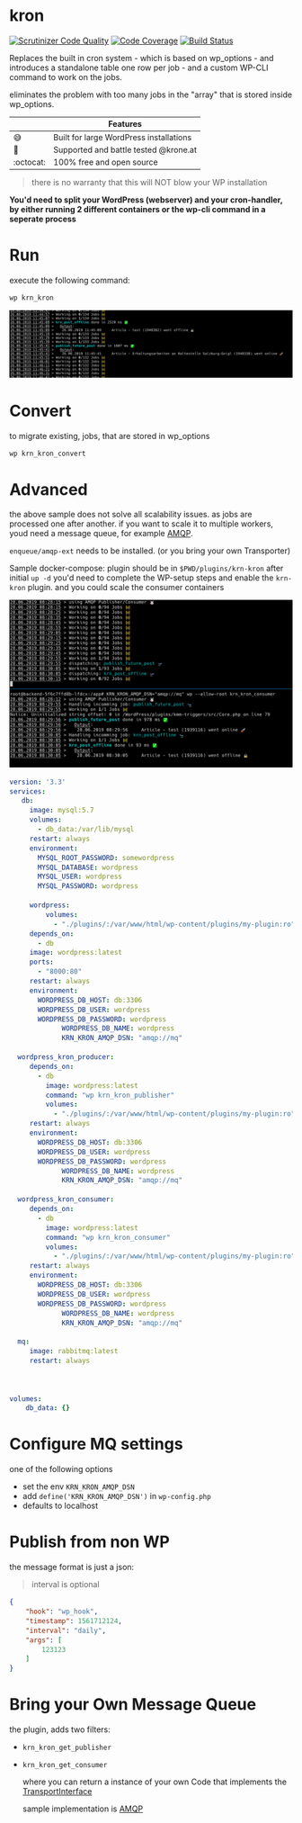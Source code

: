 # kron

[![Scrutinizer Code Quality](https://scrutinizer-ci.com/g/KroneMultimedia/plugin-kron/badges/quality-score.png?b=beta)](https://scrutinizer-ci.com/g/KroneMultimedia/plugin-kron/?branch=master) [![Code Coverage](https://scrutinizer-ci.com/g/KroneMultimedia/plugin-kron/badges/coverage.png?b=beta)](https://scrutinizer-ci.com/g/KroneMultimedia/plugin-kron/?branch=beta) [![Build Status](https://travis-ci.org/KroneMultimedia/plugin-kron.svg?branch=master)](https://travis-ci.org/KroneMultimedia/plugin-kron)




Replaces the built in cron system - which is based on wp_options - and introduces a standalone table
one row per job - and a custom WP-CLI command to work on the jobs.


eliminates the problem with too many jobs in the "array" that is stored inside wp_options.





|         | Features  |
----------|-----------|
| :sweat_smile:| Built for large WordPress installations |
| :crown: | Supported and battle tested @krone.at |
| :octocat: | 100% free and open source |



> there is no warranty that this will NOT blow your WP installation


**You'd need to split your WordPress (webserver) and your cron-handler, by either running 2 different containers or the wp-cli command in a seperate process**


# Run

execute the following command:

```bash
wp krn_kron
```

![screenshot3](screen1.png)


# Convert

to migrate existing, jobs, that are stored in wp_options


```bash
wp krn_kron_convert
```


# Advanced

the above sample does not solve all scalability issues. as jobs are processed one after another.
if you want to scale it to multiple workers, youd need a message queue, for example [AMQP](https://www.rabbitmq.com/).

`enqueue/amqp-ext`  needs to be installed. (or you bring your own Transporter)

Sample docker-compose:
plugin should be in `$PWD/plugins/krn-kron`  after initial `up -d` you'd need to complete the WP-setup steps and enable the `krn-kron`  plugin. and you could scale the consumer containers


![screenshot4](screen2.png)


```yaml
version: '3.3'
services:
   db:
     image: mysql:5.7
     volumes:
       - db_data:/var/lib/mysql
     restart: always
     environment:
       MYSQL_ROOT_PASSWORD: somewordpress
       MYSQL_DATABASE: wordpress
       MYSQL_USER: wordpress
       MYSQL_PASSWORD: wordpress

	 wordpress:
		 volumes:
		   - "./plugins/:/var/www/html/wp-content/plugins/my-plugin:ro"
     depends_on:
       - db
     image: wordpress:latest
     ports:
       - "8000:80"
     restart: always
     environment:
       WORDPRESS_DB_HOST: db:3306
       WORDPRESS_DB_USER: wordpress
       WORDPRESS_DB_PASSWORD: wordpress
			 WORDPRESS_DB_NAME: wordpress
			 KRN_KRON_AMQP_DSN: "amqp://mq"

  wordpress_kron_producer:
     depends_on:
       - db
		 image: wordpress:latest
		 command: "wp krn_kron_publisher"
 		 volumes:
		   - "./plugins/:/var/www/html/wp-content/plugins/my-plugin:ro"
     restart: always
     environment:
       WORDPRESS_DB_HOST: db:3306
       WORDPRESS_DB_USER: wordpress
       WORDPRESS_DB_PASSWORD: wordpress
			 WORDPRESS_DB_NAME: wordpress
			 KRN_KRON_AMQP_DSN: "amqp://mq"

  wordpress_kron_consumer:
     depends_on:
       - db
		 image: wordpress:latest
		 command: "wp krn_kron_consumer"
 		 volumes:
		   - "./plugins/:/var/www/html/wp-content/plugins/my-plugin:ro"
     restart: always
     environment:
       WORDPRESS_DB_HOST: db:3306
       WORDPRESS_DB_USER: wordpress
       WORDPRESS_DB_PASSWORD: wordpress
			 WORDPRESS_DB_NAME: wordpress
			 KRN_KRON_AMQP_DSN: "amqp://mq"

  mq:
     image: rabbitmq:latest
     restart: always



volumes:
    db_data: {}
```

# Configure MQ settings
one of the following options
  - set the env `KRN_KRON_AMQP_DSN`
  - add `define('KRN_KRON_AMQP_DSN')`  in `wp-config.php`
  - defaults to localhost

# Publish from non WP

the message format is just a json:
> interval is optional
```json
{
	"hook": "wp_hook",
	"timestamp": 1561712124,
	"interval": "daily",
	"args": [
		123123
	]
}

```



# Bring your Own Message Queue

the plugin, adds two filters:
  - `krn_kron_get_publisher`
  - `krn_kron_get_consumer`

	where you can return a instance of your own Code that implements the [TransportInterface](https://github.com/KroneMultimedia/plugin-kron/blob/master/src/transports/TransportInterface.php)

	sample implementation is [AMQP](https://github.com/KroneMultimedia/plugin-kron/blob/master/src/transports/AMQP.php)